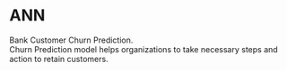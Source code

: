 # ANN
Bank Customer Churn Prediction.    
Churn Prediction model helps organizations to take necessary steps and action to retain customers.
